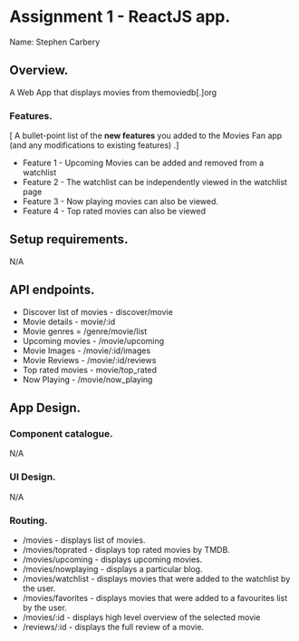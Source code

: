 # Assignment 1 - ReactJS app.

Name: Stephen Carbery

## Overview.

A Web App that displays movies from themoviedb[.]org

### Features.
[ A bullet-point list of the __new features__ you added to the Movies Fan app (and any modifications to existing features) .]
 
+ Feature 1 - Upcoming Movies can be added and removed from a watchlist
+ Feature 2 - The watchlist can be independently viewed in the watchlist page
+ Feature 3 - Now playing movies can also be viewed.
+ Feature 4 - Top rated movies can also be viewed

## Setup requirements.

N/A

## API endpoints.

+ Discover list of movies - discover/movie
+ Movie details - movie/:id
+ Movie genres = /genre/movie/list
+ Upcoming movies - /movie/upcoming
+ Movie Images - /movie/:id/images
+ Movie Reviews - /movie/:id/reviews
+ Top rated movies - movie/top_rated
+ Now Playing - /movie/now_playing


## App Design.

### Component catalogue.

N/A

### UI Design.

N/A

### Routing.

+ /movies - displays list of movies.
+ /movies/toprated - displays top rated movies by TMDB.
+ /movies/upcoming - displays upcoming movies.
+ /movies/nowplaying - displays a particular blog.
+ /movies/watchlist - displays movies that were added to the watchlist by the user.
+ /movies/favorites - displays movies that were added to a favourites list by the user.
+ /movies/:id - displays high level overview of the selected movie
+ /reviews/:id - displays the full review of a movie.
